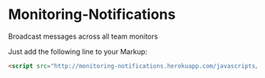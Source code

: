 Monitoring-Notifications
========================

Broadcast messages across all team monitors

Just add the following line to your Markup:
```html
<script src="http://monitoring-notifications.herokuapp.com/javascripts/notificationLoader.js"></script>
```
